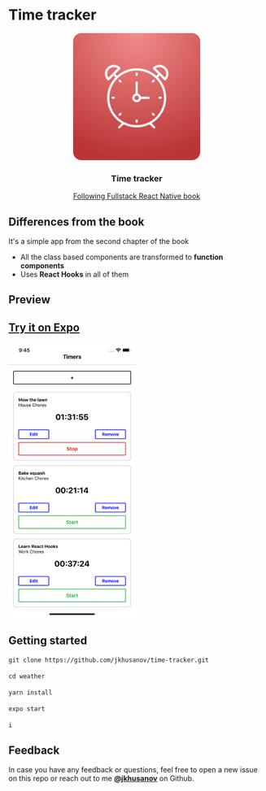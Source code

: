 # Time tracker

<p align="center">
  <a href="https://www.fullstackreact.com/react-native/">
    <img alt="Time tracker app" src="assets/icon.png" width="250">
  </a>
</p>

<h3 align="center">
  Time tracker
</h3>
  
  <a href="https://www.fullstackreact.com/react-native/">
    <p align="center">
      Following Fullstack React Native book
    </p>
  </a>

## Differences from the book

It's a simple app from the second chapter of the book

- All the class based components are transformed to **function components**
- Uses **React Hooks** in all of them

## Preview

## [Try it on Expo](https://exp.host/@jkhusanov/Time-tracking)

<img width="250" src="./screenshots/1.png">

## Getting started

```
git clone https://github.com/jkhusanov/time-tracker.git

cd weather

yarn install

expo start

i
```

## Feedback

In case you have any feedback or questions, feel free to open a new issue on this repo or reach out to me [**@jkhusanov**](https://github.com/jkhusanov) on Github.
